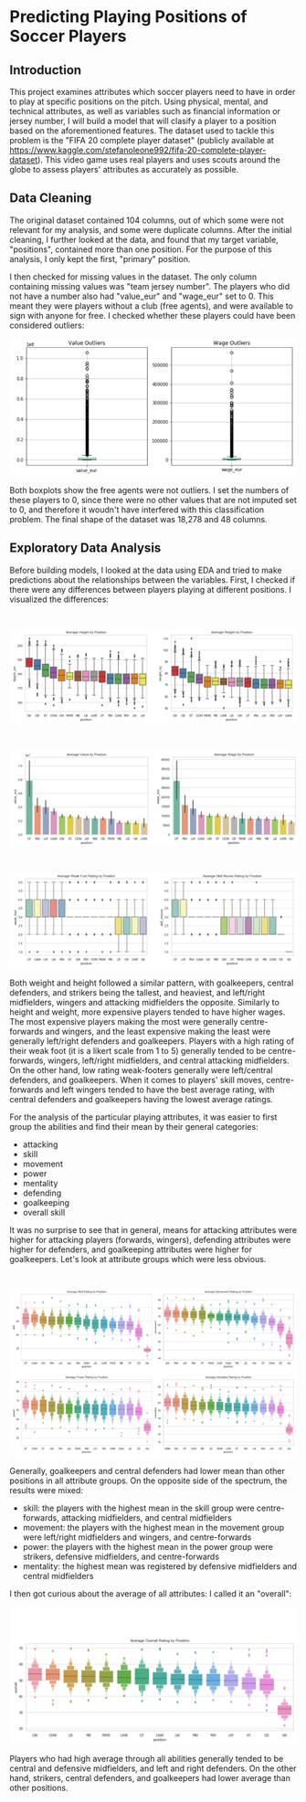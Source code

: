 # Predicting Playing Positions of Soccer Players

## Introduction

This project examines attributes which soccer players need to have in order to play at specific positions on the pitch. Using physical, mental, and technical attributes, as well as variables such as financial information or jersey number, I will build a model that will clasify a player to a position based on the aforementioned features. The dataset used to tackle this problem is the "FIFA 20 complete player dataset" (publicly available at https://www.kaggle.com/stefanoleone992/fifa-20-complete-player-dataset). This video game uses real players and uses scouts around the globe to assess players' attributes as accurately as possible.

## Data Cleaning

The original dataset contained 104 columns, out of which some were not relevant for my analysis, and some were duplicate columns. After the initial cleaning, I further looked at the data, and found that my target variable, "positions", contained more than one position. For the purpose of this analysis, I only kept the first, "primary" position.

I then checked for missing values in the dataset. The only column containing missing values was "team jersey number". The players who did not have a number also had "value_eur" and "wage_eur" set to 0. This meant they were players without a club (free agents), and were available to sign with anyone for free. I checked whether these players could have been considered outliers:

![outliers](https://github.com/lukasbarbuscak/Soccer-Classification/blob/master/images/outliers.PNG)

Both boxplots show the free agents were not outliers. I set the numbers of these players to 0, since there were no other values that are not imputed set to 0, and therefore it woudn't have interfered with this classification problem. The final shape of the dataset was 18,278 and 48 columns.

## Exploratory Data Analysis

Before building models, I looked at the data using EDA and tried to make predictions about the relationships between the variables. First, I checked if there were any differences between players playing at different positions. I visualized the differences:

<br>

![height_weight](https://github.com/lukasbarbuscak/Soccer-Classification/blob/master/images/height_weight.PNG)

<br>

![value_wage](https://github.com/lukasbarbuscak/Soccer-Classification/blob/master/images/value_wage.PNG)

<br>

![foot_skill](https://github.com/lukasbarbuscak/Soccer-Classification/blob/master/images/foot_skill.PNG)

Both weight and height followed a similar pattern, with goalkeepers, central defenders, and strikers being the tallest, and heaviest, and left/right midfielders, wingers and attacking midfielders the opposite. Similarly to height and weight, more expensive players tended to have higher wages. The most expensive players making the most were generally centre-forwards and wingers, and the least expensive making the least were generally left/right defenders and goalkeepers. Players with a high rating of their weak foot (it is a likert scale from 1 to 5) generally tended to be centre-forwards, wingers, left/right midfielders, and central attacking midfielders. On the other hand, low rating weak-footers generally were left/central defenders, and goalkeepers. When it comes to players' skill moves, centre-forwards and left wingers tended to have the best average rating, with central defenders and goalkeepers having the lowest average ratings.

For the analysis of the particular playing attributes, it was easier to first group the abilities and find their mean by their general categories:
- attacking
- skill
- movement
- power
- mentality
- defending
- goalkeeping
- overall skill

It was no surprise to see that in general, means for attacking attributes were higher for attacking players (forwards, wingers), defending attributes were higher for defenders, and goalkeeping attributes were higher for goalkeepers. Let's look at attribute groups which were less obvious.

<br>

![attributes](https://github.com/lukasbarbuscak/Soccer-Classification/blob/master/images/attributes.PNG)

Generally, goalkeepers and central defenders had lower mean than other positions in all attribute groups. On the opposite side of the spectrum, the results were mixed:
- skill: the players with the highest mean in the skill group were centre-forwards, attacking midfielders, and central midfielders
- movement: the players with the highest mean in the movement group were left/right midfielders and wingers, and centre-forwards
- power: the players with the highest mean in the power group were strikers, defensive midfielders, and centre-forwards
- mentality: the highest mean was registered by defensive midfielders and central midfielders

I then got curious about the average of all attributes: I called it an "overall":

![overall](https://github.com/lukasbarbuscak/Soccer-Classification/blob/master/images/overall.PNG)

Players who had high average through all abilities generally tended to be central and defensive midfielders, and left and right defenders. On the other hand, strikers, central defenders, and goalkeepers had lower average than other positions.
